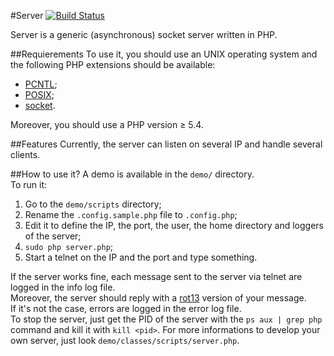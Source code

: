 #Server [![Build Status](https://travis-ci.org/mageekguy/server.png?branch=master)](https://travis-ci.org/mageekguy/server)

Server is a generic (asynchronous) socket server written in PHP.  

##Requierements
To use it, you should use an UNIX operating system and the following PHP extensions should be available:

* [PCNTL](http://www.php.net/manual/en/pcntl.installation.php);
* [POSIX](http://www.php.net/manual/en/posix.installation.php);
* [socket](http://bd1.php.net/manual/en/sockets.installation.php).

Moreover, you should use a PHP version ≥ 5.4.  

##Features
Currently, the server can listen on several IP and handle several clients.  

##How to use it?
A demo is available in the `demo/` directory.  
To run it:  

1. Go to the `demo/scripts` directory;
2. Rename the `.config.sample.php` file to `.config.php`;
3. Edit it to define the IP, the port, the user, the home directory and loggers of the server;
4. `sudo php server.php`;
5. Start a telnet on the IP and the port and type something.

If the server works fine, each message sent to the server via telnet are logged in the info log file.  
Moreover, the server should reply with a [rot13](http://en.wikipedia.org/wiki/ROT13) version of your message.  
If it's not the case, errors are logged in the error log file.  
To stop the server, just get the PID of the server with the `ps aux | grep php` command and kill it with `kill <pid>`.
For more informations to develop your own server, just look `demo/classes/scripts/server.php`.  
